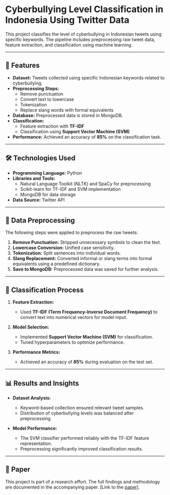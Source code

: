 # Cyberbullying Level Classification in Indonesia Using Twitter Data

This project classifies the level of cyberbullying in Indonesian tweets using specific keywords. The pipeline includes preprocessing raw tweet data, feature extraction, and classification using machine learning. 

---

## 📜 Features
- **Dataset:** Tweets collected using specific Indonesian keywords related to cyberbullying.
- **Preprocessing Steps:**
  - Remove punctuation
  - Convert text to lowercase
  - Tokenization
  - Replace slang words with formal equivalents
- **Database:** Preprocessed data is stored in MongoDB.
- **Classification:** 
  - Feature extraction with **TF-IDF**
  - Classification using **Support Vector Machine (SVM)**
- **Performance:** Achieved an accuracy of **85%** on the classification task.

---

## 🛠️ Technologies Used
- **Programming Language:** Python
- **Libraries and Tools:**
  - Natural Language Toolkit (NLTK) and SpaCy for preprocessing
  - Scikit-learn for TF-IDF and SVM implementation
  - MongoDB for data storage
- **Data Source:** Twitter API

---

## 🧹 Data Preprocessing

The following steps were applied to preprocess the raw tweets:

1. **Remove Punctuation:** Stripped unnecessary symbols to clean the text.
2. **Lowercase Conversion:** Unified case sensitivity.
3. **Tokenization:** Split sentences into individual words.
4. **Slang Replacement:** Converted informal or slang terms into formal equivalents using a predefined dictionary.
5. **Save to MongoDB:** Preprocessed data was saved for further analysis.

---

## 🧠 Classification Process

1. **Feature Extraction:**
   - Used **TF-IDF (Term Frequency-Inverse Document Frequency)** to convert text into numerical vectors for model input.

2. **Model Selection:**
   - Implemented **Support Vector Machine (SVM)** for classification.
   - Tuned hyperparameters to optimize performance.

3. **Performance Metrics:**
   - Achieved an accuracy of **85%** during evaluation on the test set.

---

## 📊 Results and Insights

- **Dataset Analysis:**
  - Keyword-based collection ensured relevant tweet samples.
  - Distribution of cyberbullying levels was balanced after preprocessing.

- **Model Performance:**
  - The SVM classifier performed reliably with the TF-IDF feature representation.
  - Preprocessing significantly improved classification results.

---

## 📄 Paper

This project is part of a research effort. The full findings and methodology are documented in the accompanying paper. [Link to the [paper](https://ojs.unud.ac.id/index.php/merpati/article/view/89313)].
